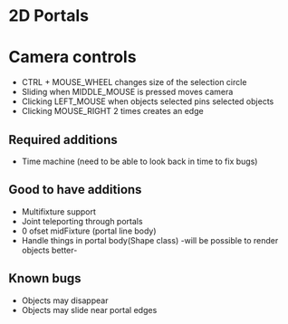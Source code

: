 # 2D Portals
# Camera controls
 - CTRL + MOUSE_WHEEL changes size of the selection circle
 - Sliding when MIDDLE_MOUSE is pressed moves camera
 - Clicking LEFT_MOUSE when objects selected pins selected objects
 - Clicking MOUSE_RIGHT 2 times creates an edge

## Required additions
 - Time machine (need to be able to look back in time to fix bugs)

## Good to have additions
 - Multifixture support
 - Joint teleporting through portals
 - 0 ofset midFixture (portal line body)
 - Handle things in portal body(Shape class) -will be possible to render objects better-

## Known bugs
 - Objects may disappear
 - Objects may slide near portal edges
